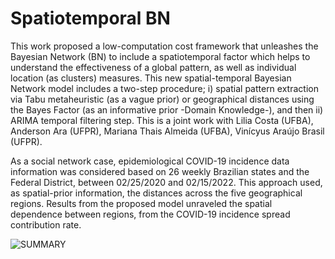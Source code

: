 # Spatiotemporal BN

This work proposed a low-computation cost framework that unleashes the Bayesian Network (BN) to include a spatiotemporal factor which helps to understand the effectiveness of a global pattern, as well as individual location (as clusters) measures. This new spatial-temporal Bayesian Network model includes a two-step procedure; i) spatial pattern extraction via Tabu metaheuristic (as a vague prior) or geographical distances using the Bayes Factor (as an informative prior -Domain Knowledge-), and then ii) ARIMA temporal filtering step. This is a joint work with Lilia Costa (UFBA), Anderson Ara (UFPR), Mariana Thais Almeida (UFBA), Vinı́cyus Araújo Brasil (UFPR).

As a social network case, epidemiological COVID-19 incidence data information was considered based on 26 weekly Brazilian states and the Federal District, between 02/25/2020 and 02/15/2022. This approach used, as spatial-prior information, the distances across the five geographical regions. Results from the proposed model unraveled the spatial dependence between regions, from the COVID-19 incidence spread contribution rate.

![SUMMARY](https://github.com/user-attachments/assets/814024dc-a5f9-465e-88bf-3c55863a5df3)

